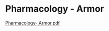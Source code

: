 # Pharmacology - Armor

[Pharmacology- Armor.pdf](Pharmacology%20-%20Armor%2046073a00cd9f4bddbe1212faf913356b/Pharmacology-_Armor.pdf)